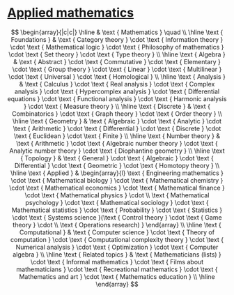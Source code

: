 # [Applied mathematics](https://en.wikipedia.org/wiki/Category:Applied_mathematics "Category:Applied mathematics")‎

$$
\begin{array}{|c|c|}
\hline  & \text { Mathematics } \quad \\
\hline \text { Foundations } & \text { Category theory } \cdot \text { Information theory } \cdot \text { Mathematical logic } \cdot \text { Philosophy of mathematics } \cdot \text { Set theory } \cdot \text { Type theory } \\
\hline \text { Algebra } & \text { Abstract } \cdot \text { Commutative } \cdot \text { Elementary } \cdot \text { Group theory } \cdot \text { Linear } \cdot \text { Multilinear } \cdot \text { Universal } \cdot \text { Homological } \\
\hline \text { Analysis } & \text { Calculus } \cdot \text { Real analysis } \cdot \text { Complex analysis } \cdot \text { Hypercomplex analysis } \cdot \text { Differential equations } \cdot \text { Functional analysis } \cdot \text { Harmonic analysis } \cdot \text { Measure theory } \\
\hline \text { Discrete } & \text { Combinatorics } \cdot \text { Graph theory } \cdot \text { Order theory } \\
\hline \text { Geometry } & \text { Algebraic } \cdot \text { Analytic } \cdot \text { Arithmetic } \cdot \text { Differential } \cdot \text { Discrete } \cdot \text { Euclidean } \cdot \text { Finite } \\
\hline \text { Number theory } & \text { Arithmetic } \cdot \text { Algebraic number theory } \cdot \text { Analytic number theory } \cdot \text { Diophantine geometry } \\
\hline \text { Topology } & \text { General } \cdot \text { Algebraic } \cdot \text { Differential } \cdot \text { Geometric } \cdot \text { Homotopy theory } \\
\hline \text { Applied } & \begin{array}{l}
\text { Engineering mathematics } \cdot \text { Mathematical biology } \cdot \text { Mathematical chemistry } \cdot \text { Mathematical economics } \cdot \text { Mathematical finance } \cdot \text { Mathematical physics } \cdot \\
\text { Mathematical psychology } \cdot \text { Mathematical sociology } \cdot \text { Mathematical statistics } \cdot \text { Probability } \cdot \text { Statistics } \cdot \text { Systems science }(\text { Control theory } \cdot \text { Game theory } \cdot \\
\text { Operations research) }
\end{array} \\
\hline \text { Computational } & \text { Computer science } \cdot \text { Theory of computation } \cdot \text { Computational complexity theory } \cdot \text { Numerical analysis } \cdot \text { Optimization } \cdot \text { Computer algebra } \\
\hline \text { Related topics } & \text { Mathematicians (lists) } \cdot \text { Informal mathematics } \cdot \text { Films about mathematicians } \cdot \text { Recreational mathematics } \cdot \text { Mathematics and art } \cdot \text { Mathematics education } \\
\hline
\end{array}
$$

